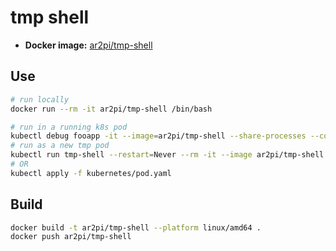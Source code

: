 # tmp shell

- **Docker image:** [ar2pi/tmp-shell](https://hub.docker.com/repository/docker/ar2pi/tmp-shell)

## Use

```sh
# run locally
docker run --rm -it ar2pi/tmp-shell /bin/bash

# run in a running k8s pod
kubectl debug fooapp -it --image=ar2pi/tmp-shell --share-processes --copy-to=fooapp-debug
# run as a new tmp pod
kubectl run tmp-shell --restart=Never --rm -it --image ar2pi/tmp-shell -- /bin/bash
# OR
kubectl apply -f kubernetes/pod.yaml
```

## Build

```sh
docker build -t ar2pi/tmp-shell --platform linux/amd64 .
docker push ar2pi/tmp-shell
```
